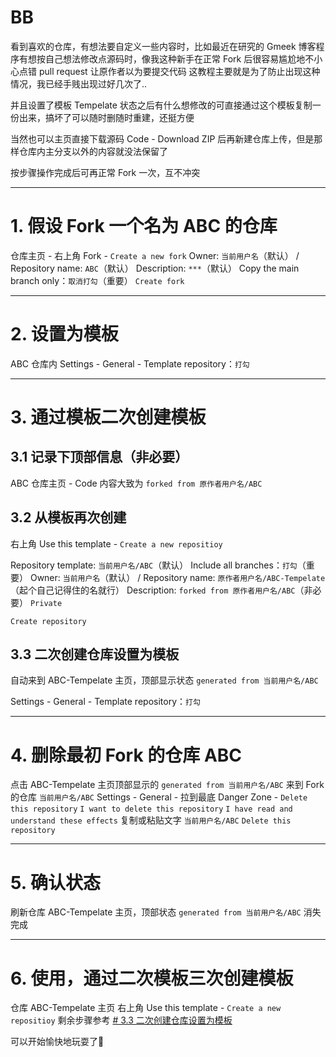 <!-- ##{"timestamp":1743715562}## -->

# BB
看到喜欢的仓库，有想法要自定义一些内容时，比如最近在研究的 Gmeek 博客程序有想按自己想法修改点源码时，像我这种新手在正常 Fork 后很容易尴尬地不小心点错 pull request 让原作者以为要提交代码
这教程主要就是为了防止出现这种情况，我已经手贱出现过好几次了..

并且设置了模板 Tempelate 状态之后有什么想修改的可直接通过这个模板复制一份出来，搞坏了可以随时删随时重建，还挺方便

当然也可以主页直接下载源码 Code - Download ZIP 后再新建仓库上传，但是那样仓库内主分支以外的内容就没法保留了

按步骤操作完成后可再正常 Fork 一次，互不冲突

---------------------------------------------------
# 1. 假设 Fork 一个名为 ABC 的仓库 
仓库主页 - 右上角 Fork - `Create a new fork`
Owner: `当前用户名`（默认） / Repository name: `ABC`（默认）
Description: `***`（默认）
Copy the main branch only：`取消打勾`（重要）
`Create fork`

---------------------------------------------------
# 2. 设置为模板
ABC 仓库内 Settings - General - Template repository：`打勾`

---------------------------------------------------
# 3. 通过模板二次创建模板
## 3.1 记录下顶部信息（非必要）
ABC 仓库主页 - Code
内容大致为 `forked from 原作者用户名/ABC`

## 3.2 从模板再次创建
右上角 Use this template - `Create a new repositioy`

Repository template: `当前用户名/ABC`（默认）
Include all branches：`打勾`（重要）
Owner: `当前用户名`（默认） / Repository name: `原作者用户名/ABC-Tempelate`（起个自己记得住的名就行）
Description: `forked from 原作者用户名/ABC`（非必要）
`Private`

`Create repository`

## 3.3 二次创建仓库设置为模板
自动来到 ABC-Tempelate 主页，顶部显示状态 `generated from 当前用户名/ABC`

Settings - General - Template repository：`打勾`

---------------------------------------------------
# 4. 删除最初 Fork 的仓库 ABC
点击 ABC-Tempelate 主页顶部显示的 `generated from 当前用户名/ABC`
来到 Fork 的仓库 `当前用户名/ABC`
Settings - General - 拉到最底 Danger Zone - `Delete this repository`
`I want to delete this repository`
`I have read and understand these effects`
复制或粘贴文字 `当前用户名/ABC`
`Delete this repository`

---------------------------------------------------
# 5. 确认状态
刷新仓库 ABC-Tempelate 主页，顶部状态 `generated from 当前用户名/ABC` 消失
完成

---------------------------------------------------
# 6. 使用，通过二次模板三次创建模板
仓库 ABC-Tempelate 主页
右上角 Use this template - `Create a new repositioy`
剩余步骤参考 [# 3.3 二次创建仓库设置为模板](#3.3-二次创建仓库设置为模板)

可以开始愉快地玩耍了🥳
